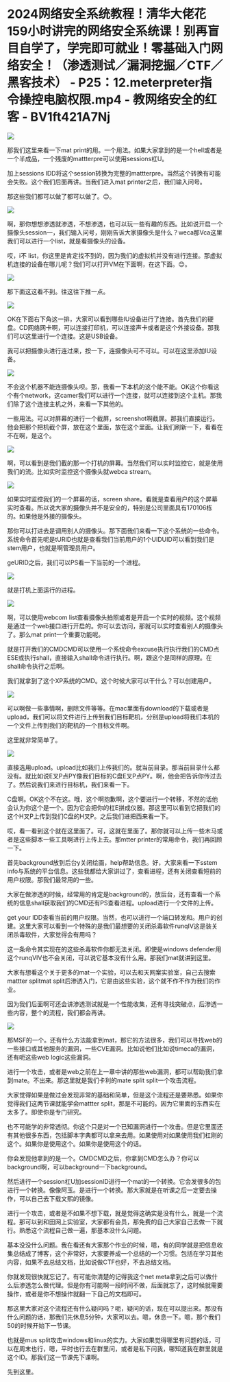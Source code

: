 # 2024网络安全系统教程！清华大佬花159小时讲完的网络安全系统课！别再盲目自学了，学完即可就业！零基础入门网络安全！（渗透测试／漏洞挖掘／CTF／黑客技术） - P25：12.meterpreter指令操控电脑权限.mp4 - 教网络安全的红客 - BV1ft421A7Nj

![](img/75a2f7e7aaaa7bbd6c7f1296113207a0_0.png)

那我们这里来看一下mat print的用。一个用法。如果大家拿到的是一个hell或者是一个半成品，一个残废的mattterpre可以使用sessions杠U。

加上sessions IDD将这个session转换为完整的mattterpre。当然这个转换有可能会失败。这个我们后面再讲。当我们进入mat printer之后，我们输入问号。

那这些我们都可以做了都可以做了。😊。

![](img/75a2f7e7aaaa7bbd6c7f1296113207a0_2.png)

啊，那你想想渗透就渗透，不想渗透，也可以玩一些有趣的东西。比如说开启一个摄像头session一，我们输入问号，刚刚告诉大家摄像头是什么？weca那Vca这里我们可以进行一个list，就是看摄像头的设备。

哎，i不 list，你这里是肯定找不到的，因为我们的虚拟机并没有进行连接。那虚拟机连接的设备在哪儿呢？我们可以打开VM在下面啊，在这下面。😊。



![](img/75a2f7e7aaaa7bbd6c7f1296113207a0_4.png)

那下面这这看不到。往这往下推一点。

![](img/75a2f7e7aaaa7bbd6c7f1296113207a0_6.png)

OK在下面右下角这一排，大家可以看到哪些IU设备进行了连接。首先我们的硬盘。CD网络网卡啊，可以连接打印机，可以连接声卡或者是这个外接设备。那我们可以这里进行一个连接。这是USB设备。

我可以把摄像头进行连过来，按一下，连摄像头可不可以。可以在这里添加IU设备。

![](img/75a2f7e7aaaa7bbd6c7f1296113207a0_8.png)

不会这个机器不能连摄像头呗。那，我看一下本机的这个能不能。OK这个你看这个有个network，这camer我们可以进行一个连接，就可以连接到这个主机。那我们除了这个连接主机之外，来看一下其他的。

一些用法。可以对屏幕的进行一个截屏，screenshot啊截屏。那我们直接运行。他会把那个把机截个屏，放在这个里面，放在这个里面。让我们刷新一下，看看在不在啊，是这个。



![](img/75a2f7e7aaaa7bbd6c7f1296113207a0_10.png)

啊，可以看到是我们截的那一个打机的屏幕。当然我们可以实时监控它，就是使用我们的流。比如实时监控这个摄像头就webca stream。



![](img/75a2f7e7aaaa7bbd6c7f1296113207a0_12.png)

如果实时监控我们的一个屏幕的话，screen share。看就是查看用户的这个屏幕实时查看。所以说大家的摄像头并不是安全的，特别是公司里面具有170106栋的。如果他是外接的摄像头。

那你可以打进去是调用别人的摄像头。那下面我们来看一下这个系统的一些命令。系统命令首先呢是tURID也就是查看我们当前用户的1个UIDUID可以看到我们是stem用户，也就是啊管理员用户。

geURID之后，我们可以PS看一下当前的一个进程。

![](img/75a2f7e7aaaa7bbd6c7f1296113207a0_14.png)

就是打机上面运行的进程。

![](img/75a2f7e7aaaa7bbd6c7f1296113207a0_16.png)

啊，可以使用webcom list查看摄像头拍照或者是开启一个实时的视频。这个视频是通过一个web接口进行开启的。你可以去访问，那就可以实时查看别人的摄像头了。那么mat print一个重要功能呢。

就是打开我们的CMDCMD可以使用一个系统命令excuse执行执行我们的CMD点ESE或执行shall，直接输入shall命令进行执行。啊，跟这个是同样的原理。在shall命令执行之后啊。

我们就拿到了这个XP系统的CMD。这个时候大家可以干什么？可以创建用户。

![](img/75a2f7e7aaaa7bbd6c7f1296113207a0_18.png)

可以啊做一些事情啊，删除文件等等。在mac里面有download的下载或者是upload，我们可以将文件进行上传到我们目标靶机，分别是upload将我们本机的一个文件上传到我们的靶机的一个目标文件啊。

这里就非常简单了。

![](img/75a2f7e7aaaa7bbd6c7f1296113207a0_20.png)

直接选用upload。upload比如我们上传我们的。就当前目录。那当前目录什么都没有。就比如说E叉P点PY像我们目标的C盘E叉P点PY。啊，他会把告诉你传过去了。然后说我们来进行目标机，我们来看一下。

C盘啊。OK这个不在这。哦，这个啊抱歉啊，这个要进行一个转移，不然的话他会认为你这个是一个。因为它会把你的杠E拼成仪器。那这里可以看到它把我们的这个H叉P上传到我们C盘的H叉P。之后我们进把西来看一下。

哎，看一看到这个就在这里面了。可，这就在里面了。那你就可以上传一些木马或者是这些脚本一些工具啊进行上传上去。那mtter printer的常用命令，我们再回顾一下。

首先background放到后台y关闭绘画，help帮助信息。好，大家来看一下sstem info与系统的平台信息。这些我都给大家讲过了，查看进程，还有关闭查看短前的用户权限。那我们最常用的一些。

大家在做渗透的时候，经常用的肯定是background的，放后台，还有查看一个系统的信息shall获取我们的CMD还有PS查看进程。upload进行一个文件的上传。

get your IDD查看当前的用户权限。当然，也可以进行一个端口转发和。用户的创建。这里大家可以看到一个特殊的是我们最想要的关闭杀毒软件runqIV这是装关闭杀毒软件，大家觉得会有用吗？

这一条命令其实现在的这些杀毒软件你都无法关闭。即使是windows defender用这个runqVIV也不会关闭，可以说它基本没有什么用。那我们mat就讲到这里。

大家有想看这个关于更多的mat一个实验，可以去和天网案实验室，自己去搜索mattter splitmat split后渗透入门，它是由这些实验，这个就不作不作为我们的作业。

因为我们后面啊可还会讲渗透测试就是一个性能收集，还有寻找突破点，后渗透一些内容，整个的流程，我们都会再讲。



![](img/75a2f7e7aaaa7bbd6c7f1296113207a0_22.png)

那MSF的一个。还有什么方法能拿到mat，那它的方法很多，我们可以寻找web的一些接口或其他服务的漏洞，一些CVE漏洞。比如说他们比如说timeca的漏洞，还有呃这些web logic这些漏洞。

进行一个攻击，或者是web之前在上一章中讲的那些web漏洞，都可以帮助我们拿到mate。不出来。那这里就是我们卡利的mate split split一个攻击流程。

大家觉得如果是做过会发现非常的基础和简单，但是这个流程还是要熟悉。如果你觉得我们这两节课就能学会mattter split，那是不可能的。因为它里面的东西实在太多了。即使你是专门研究。

也不可能学的非常透彻。你这个只是对一个已知漏洞进行一个攻击。但是它里面还有其他很多东西，包括脚本字典都可以拿来去用。如果使用对如果使用我们杠刚的这个。如果你是使用这个。如果你是使用这个的话。

你会发现他拿到的是一个。CMDCMD之后，你拿到CMD怎么办？你可以background啊，可以background一下background。

然后进行一个session杠U加sessionID进行一个mat的一个转换。它会发很多的包进行一个转换。像像阿玉。是进行一个转换。那大家就是在听课之后一定要去操作，可以自己去下载文熙的镜像。

进行一个攻击，或者是不如果不想下载，就是觉得这确实是没有什么，就是一个流程。那可以到和田网上实验室，大家都有会员，那免费的自己大家自己去做一下就行。熟悉这个流程自己做一遍，那基本没什么问题。

基本没没什么问题。我在看还有大家那个作业的时候，嗯，有的同学就是把信息收集总结成了博客，这个非常好，大家要养成一个总结的一个习惯。包括在学习其他内容，如果不去总结文档，比如说做CTF也好，不去总结文档。

你就发现很快就忘记了。有可能你清楚的记得我这个net meta拿到之后可以做什么后渗透怎么做代理。但是你有可能啊一段时间不做，后面就忘了，这时候就需要操作，或者是你不想操作就翻一下自己的文档即可。

那这里大家对这个流程还有什么疑问吗？呃，疑问的话，现在可以提出来。那没有什么问题的话，那我们先休息5分钟，大家可以去。嗯，休息一下。嗯，那个我们50的时候开始下一节课。

也就是mus split攻击windows和linux的实力。大家如果觉得哪里有问题的话，可以在周末也行，嗯，平时也行去在群里问，或者是私下问我，哪知道我在群里就是这个ID。那我们这一节课先下课啊。

先到这里。